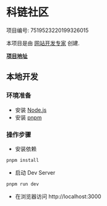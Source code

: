 # 科链社区

项目编号: 7519523220199326015

本项目是由 [网站开发专家](https://space.coze.cn/) 创建.

[**项目地址**](https://space.coze.cn/task/7519523220199326015)

## 本地开发

### 环境准备

- 安装 [Node.js](https://nodejs.org/en)
- 安装 [pnpm](https://pnpm.io/installation)

### 操作步骤

- 安装依赖

```sh
pnpm install
```

- 启动 Dev Server

```sh
pnpm run dev
```

- 在浏览器访问 http://localhost:3000

